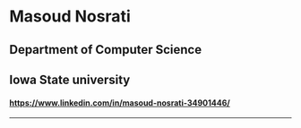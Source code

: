 # Masoud Nosrati
## Department of Computer Science
## Iowa State university

#### https://www.linkedin.com/in/masoud-nosrati-34901446/
<hr>



